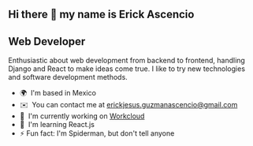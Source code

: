 ## Hi there 👋 my name is Erick Ascencio

<!--
**ErickJGAscencio/ErickJGAscencio** is a ✨ _special_ ✨ repository because its `README.md` (this file) appears on your GitHub profile.

Here are some ideas to get you started:

- 🔭 I’m currently working on ...
- 🌱 I’m currently learning ...
- 👯 I’m looking to collaborate on ...
- 🤔 I’m looking for help with ...
- 💬 Ask me about ...
- 📫 How to reach me: ...
- 😄 Pronouns: ...
- ⚡ Fun fact: ...
-->

Web Developer
-------------

Enthusiastic about web development from backend to frontend, handling Django and React to make ideas come true. I like to try new technologies and software development methods.

*   🌍  I'm based in Mexico
*   ✉️  You can contact me at [erickjesus.guzmanascencio@gmail.com](mailto:erickjesus.guzmanascencio@gmail.com)
*   🚀  I'm currently working on [Workcloud](http://workcloud.onrender.com)
*   🧠  I'm learning React.js
*   ⚡ Fun fact: I'm Spiderman, but don't tell anyone